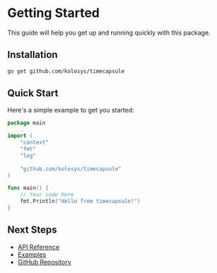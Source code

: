 # Getting Started

This guide will help you get up and running quickly with this package.

## Installation

```bash
go get github.com/kolosys/timecapsule
```

## Quick Start

Here's a simple example to get you started:

```go
package main

import (
    "context"
    "fmt"
    "log"
    
    "github.com/kolosys/timecapsule"
)

func main() {
    // Your code here
    fmt.Println("Hello from timecapsule!")
}
```

## Next Steps

- [API Reference](api-reference.md)
- [Examples](examples.md)
- [GitHub Repository](https://github.com/kolosys/timecapsule)
